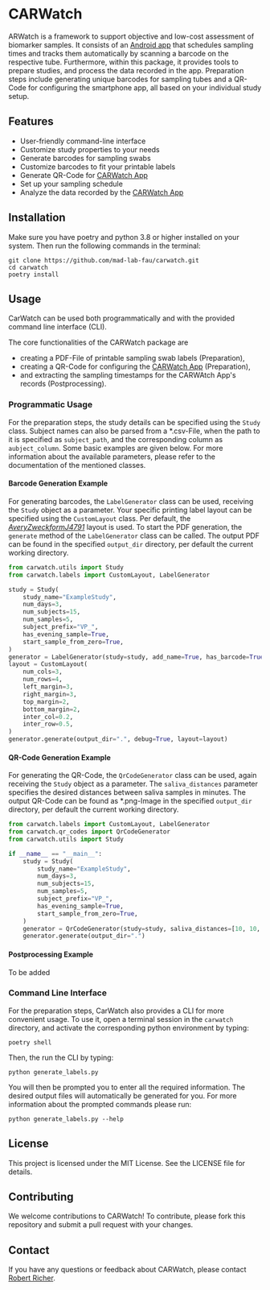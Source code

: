# CARWatch

ARWatch is a framework to support objective and low-cost assessment of biomarker samples.
It consists of an [Android app](https://github.com/mad-lab-fau/carwatch-app) that schedules sampling times and tracks
them automatically by scanning a barcode on the respective tube.
Furthermore, within this package, it provides tools to prepare studies, and process the data recorded in the app.
Preparation steps include generating unique barcodes for sampling tubes and a QR-Code for configuring the smartphone
app, all based on your individual study setup.

## Features

* User-friendly command-line interface
* Customize study properties to your needs
* Generate barcodes for sampling swabs
* Customize barcodes to fit your printable labels
* Generate QR-Code for [CARWatch App](https://github.com/mad-lab-fau/carwatch-app)
* Set up your sampling schedule
* Analyze the data recorded by the [CARWatch App](https://github.com/mad-lab-fau/carwatch-app)

## Installation

Make sure you have poetry and python 3.8 or higher installed on your system.
Then run the following commands in the terminal:

```
git clone https://github.com/mad-lab-fau/carwatch.git
cd carwatch
poetry install
```

## Usage

CarWatch can be used both programmatically and with the provided command line interface (CLI).

The core functionalities of the CARWatch package are

* creating a PDF-File of printable sampling swab labels (Preparation),
* creating a QR-Code for configuring the [CARWatch App](https://github.com/mad-lab-fau/carwatch-app) (Preparation),
* and extracting the sampling timestamps for the CARWAtch App's records (Postprocessing).

### Programmatic Usage

For the preparation steps, the study details can be specified using the `Study` class. Subject names can also be parsed
from a *.csv-File, when the path to it is specified as `subject_path`, and the corresponding column as `aubject_column`.
Some basic examples are given below. For more information about the available parameters, please refer to the
documentation of the mentioned classes.

#### Barcode Generation Example

For generating barcodes, the `LabelGenerator` class can be used, receiving the `Study` object as a parameter. Your
specific printing label layout can be specified using the `CustomLayout` class. Per default, the [
_AveryZweckformJ4791_](https://www.avery-zweckform.com/vorlage-j4791) layout is used.
To start the PDF generation, the `generate` method of the `LabelGenerator` class can be called. The output PDF can be
found in the specified `output_dir` directory, per default the current working directory.

```python
from carwatch.utils import Study
from carwatch.labels import CustomLayout, LabelGenerator

study = Study(
    study_name="ExampleStudy",
    num_days=3,
    num_subjects=15,
    num_samples=5,
    subject_prefix="VP_",
    has_evening_sample=True,
    start_sample_from_zero=True,
)
generator = LabelGenerator(study=study, add_name=True, has_barcode=True)
layout = CustomLayout(
    num_cols=3,
    num_rows=4,
    left_margin=3,
    right_margin=3,
    top_margin=2,
    bottom_margin=2,
    inter_col=0.2,
    inter_row=0.5,
)
generator.generate(output_dir=".", debug=True, layout=layout)
```

#### QR-Code Generation Example

For generating the QR-Code, the `QrCodeGenerator` class can be used, again receiving the `Study` object as a parameter.
The `saliva_distances` parameter specifies the desired distances between saliva samples in minutes. The output QR-Code
can be found as *.png-Image in the specified `output_dir` directory, per default the current working directory.

```python
from carwatch.labels import CustomLayout, LabelGenerator
from carwatch.qr_codes import QrCodeGenerator
from carwatch.utils import Study

if __name__ == "__main__":
    study = Study(
        study_name="ExampleStudy",
        num_days=3,
        num_subjects=15,
        num_samples=5,
        subject_prefix="VP_",
        has_evening_sample=True,
        start_sample_from_zero=True,
    )
    generator = QrCodeGenerator(study=study, saliva_distances=[10, 10, 10], contact_email="dum@my.com")
    generator.generate(output_dir=".")
```

#### Postprocessing Example

To be added

### Command Line Interface

For the preparation steps, CarWatch also provides a CLI for more convenient usage.
To use it, open a terminal session in the `carwatch` directory, and activate the corresponding python environment by
typing:

```
poetry shell
```

Then, the run the CLI by typing:

```
python generate_labels.py
```

You will then be prompted you to enter all the required information. The desired output files will automatically be
generated for you.
For more information about the prompted commands please run:

```
python generate_labels.py --help
```

## License

This project is licensed under the MIT License. See the LICENSE file for details.

## Contributing

We welcome contributions to CARWatch! To contribute, please fork this repository
and submit a pull request with your changes.

## Contact

If you have any questions or feedback about CARWatch, please contact
[Robert Richer](mailto:robert.richer@fau.de).
